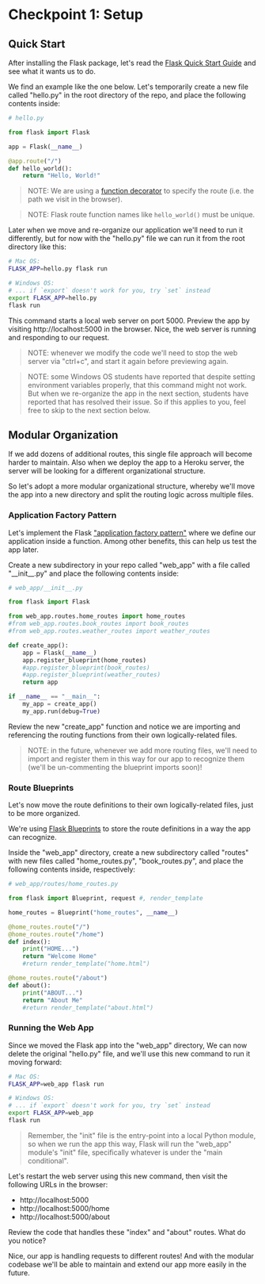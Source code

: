 

# Checkpoint 1: Setup

## Quick Start

After installing the Flask package, let's read the [Flask Quick Start Guide](https://flask.palletsprojects.com/en/1.1.x/quickstart/) and see what it wants us to do.

We find an example like the one below. Let's temporarily create a new file called "hello.py" in the root directory of the repo, and place the following contents inside:

```py
# hello.py

from flask import Flask

app = Flask(__name__)

@app.route("/")
def hello_world():
    return "Hello, World!"
```

> NOTE: We are using a [function decorator](https://www.python.org/dev/peps/pep-0318/) to specify the route (i.e. the path we visit in the browser).

> NOTE: Flask route function names like `hello_world()` must be unique.

Later when we move and re-organize our application we'll need to run it differently, but for now with the "hello.py" file we can run it from the root directory like this:

```sh
# Mac OS:
FLASK_APP=hello.py flask run

# Windows OS:
# ... if `export` doesn't work for you, try `set` instead
export FLASK_APP=hello.py
flask run
```

This command starts a local web server on port 5000. Preview the app by visiting http://localhost:5000 in the browser. Nice, the web server is running and responding to our request.

> NOTE: whenever we modify the code we'll need to stop the web server via "ctrl+c", and start it again before previewing again.


> NOTE: some Windows OS students have reported that despite setting environment variables properly, that this command might not work. But when we re-organize the app in the next section, students have reported that has resolved their issue. So if this applies to you, feel free to skip to the next section below.


## Modular Organization

If we add dozens of additional routes, this single file approach will become harder to maintain. Also when we deploy the app to a Heroku server, the server will be looking for a different organizational structure.

So let's adopt a more modular organizational structure, whereby we'll move the app into a new directory and split the routing logic across multiple files.

### Application Factory Pattern

Let's implement the Flask ["application factory pattern"](https://flask.palletsprojects.com/en/1.1.x/patterns/appfactories/) where we define our application inside a function. Among other benefits, this can help us test the app later.

Create a new subdirectory in your repo called "web_app" with a file called "\_\_init_\_.py" and place the following contents inside:

```py
# web_app/__init__.py

from flask import Flask

from web_app.routes.home_routes import home_routes
#from web_app.routes.book_routes import book_routes
#from web_app.routes.weather_routes import weather_routes

def create_app():
    app = Flask(__name__)
    app.register_blueprint(home_routes)
    #app.register_blueprint(book_routes)
    #app.register_blueprint(weather_routes)
    return app

if __name__ == "__main__":
    my_app = create_app()
    my_app.run(debug=True)
```

Review the new "create_app" function and notice we are importing and referencing the routing functions from their own logically-related files.

> NOTE: in the future, whenever we add more routing files, we'll need to import and register them in this way for our app to recognize them (we'll be un-commenting the blueprint imports soon)!

### Route Blueprints

Let's now move the route definitions to their own logically-related files, just to be more organized.

We're using [Flask Blueprints](https://flask.palletsprojects.com/en/1.1.x/blueprints/) to store the route definitions in a way the app can recognize.

Inside the "web_app" directory, create a new subdirectory called "routes" with new files called "home_routes.py", "book_routes.py", and place the following contents inside, respectively:

```py
# web_app/routes/home_routes.py

from flask import Blueprint, request #, render_template

home_routes = Blueprint("home_routes", __name__)

@home_routes.route("/")
@home_routes.route("/home")
def index():
    print("HOME...")
    return "Welcome Home"
    #return render_template("home.html")

@home_routes.route("/about")
def about():
    print("ABOUT...")
    return "About Me"
    #return render_template("about.html")

```

### Running the Web App

Since we moved the Flask app into the "web_app" directory, We can now delete the original "hello.py" file, and we'll use this new command to run it moving forward:

```sh
# Mac OS:
FLASK_APP=web_app flask run

# Windows OS:
# ... if `export` doesn't work for you, try `set` instead
export FLASK_APP=web_app
flask run
```

> Remember, the "init" file is the entry-point into a local Python module, so when we run the app this way, Flask will run the "web_app" module's "init" file, specifically whatever is under the "main conditional".

Let's restart the web server using this new command, then visit the following URLs in the browser:
  + http://localhost:5000
  + http://localhost:5000/home
  + http://localhost:5000/about

Review the code that handles these "index" and "about" routes. What do you notice?

Nice, our app is handling requests to different routes! And with the modular codebase we'll be able to maintain and extend our app more easily in the future.
